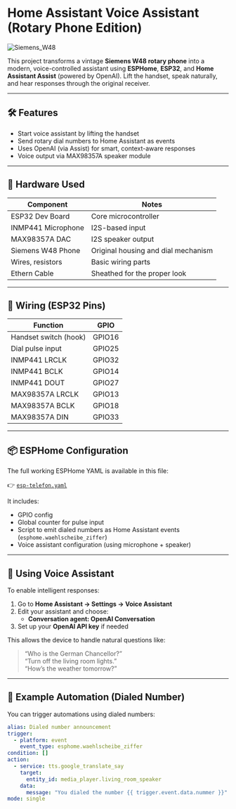 # Home Assistant Voice Assistant (Rotary Phone Edition)

![Siemens_W48](https://github.com/user-attachments/assets/3ee3ac31-729b-4c16-94d3-c70e21f779ed)

This project transforms a vintage **Siemens W48 rotary phone** into a modern, voice-controlled assistant using **ESPHome**, **ESP32**, and **Home Assistant Assist** (powered by OpenAI). Lift the handset, speak naturally, and hear responses through the original receiver.

---

## 🛠️ Features

- Start voice assistant by lifting the handset
- Send rotary dial numbers to Home Assistant as events
- Uses OpenAI (via Assist) for smart, context-aware responses
- Voice output via MAX98357A speaker module

---

## 🧰 Hardware Used

| Component           | Notes                                |
|--------------------|----------------------------------------|
| ESP32 Dev Board     | Core microcontroller                  |
| INMP441 Microphone  | I2S-based input                       |
| MAX98357A DAC       | I2S speaker output                    |
| Siemens W48 Phone   | Original housing and dial mechanism   |
| Wires, resistors    | Basic wiring parts                    |
| Ethern Cable        | Sheathed for the proper look          |

---

## 🔌 Wiring (ESP32 Pins)

| Function              | GPIO       |
|-----------------------|------------|
| Handset switch (hook) | GPIO16     |
| Dial pulse input      | GPIO25     |
| INMP441 LRCLK         | GPIO32     |
| INMP441 BCLK          | GPIO14     |
| INMP441 DOUT          | GPIO27     |
| MAX98357A LRCLK       | GPIO13     |
| MAX98357A BCLK        | GPIO18     |
| MAX98357A DIN         | GPIO33     |

---

## 📦 ESPHome Configuration

The full working ESPHome YAML is available in this file:

👉 [`esp-telefon.yaml`](./esp-telefon.yaml)

It includes:

- GPIO config
- Global counter for pulse input
- Script to emit dialed numbers as Home Assistant events (`esphome.waehlscheibe_ziffer`)
- Voice assistant configuration (using microphone + speaker)

---

## 🧠 Using Voice Assistant

To enable intelligent responses:

1. Go to **Home Assistant → Settings → Voice Assistant**
2. Edit your assistant and choose:
   - **Conversation agent: OpenAI Conversation**
3. Set up your **OpenAI API key** if needed

This allows the device to handle natural questions like:

> “Who is the German Chancellor?”  
> “Turn off the living room lights.”  
> “How’s the weather tomorrow?”

---

## 🧪 Example Automation (Dialed Number)

You can trigger automations using dialed numbers:

```yaml
alias: Dialed number announcement
trigger:
  - platform: event
    event_type: esphome.waehlscheibe_ziffer
condition: []
action:
  - service: tts.google_translate_say
    target:
      entity_id: media_player.living_room_speaker
    data:
      message: "You dialed the number {{ trigger.event.data.nummer }}"
mode: single
